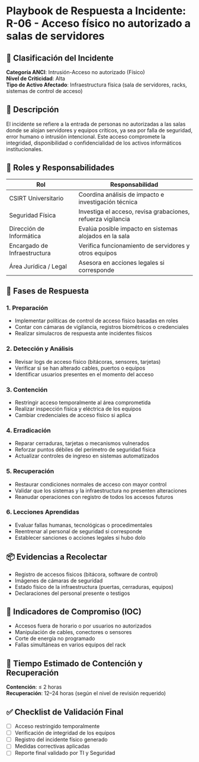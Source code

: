 # Playbook de Respuesta a Incidente: R-06 - Acceso físico no autorizado a salas de servidores

## 🛑 Clasificación del Incidente
**Categoría ANCI**: Intrusión-Acceso no autorizado (Físico)  
**Nivel de Criticidad**: Alta  
**Tipo de Activo Afectado**: Infraestructura física (sala de servidores, racks, sistemas de control de acceso)

## 🧩 Descripción
El incidente se refiere a la entrada de personas no autorizadas a las salas donde se alojan servidores y equipos críticos, ya sea por falla de seguridad, error humano o intrusión intencional. Este acceso compromete la integridad, disponibilidad o confidencialidad de los activos informáticos institucionales.

## 👥 Roles y Responsabilidades
| Rol                     | Responsabilidad                                                                 |
|-------------------------|---------------------------------------------------------------------------------|
| CSIRT Universitario     | Coordina análisis de impacto e investigación técnica                           |
| Seguridad Física        | Investiga el acceso, revisa grabaciones, refuerza vigilancia                   |
| Dirección de Informática| Evalúa posible impacto en sistemas alojados en la sala                         |
| Encargado de Infraestructura | Verifica funcionamiento de servidores y otros equipos                   |
| Área Jurídica / Legal   | Asesora en acciones legales si corresponde                                     |

## 🧭 Fases de Respuesta

### 1. Preparación
- Implementar políticas de control de acceso físico basadas en roles
- Contar con cámaras de vigilancia, registros biométricos o credenciales
- Realizar simulacros de respuesta ante incidentes físicos

### 2. Detección y Análisis
- Revisar logs de acceso físico (bitácoras, sensores, tarjetas)
- Verificar si se han alterado cables, puertos o equipos
- Identificar usuarios presentes en el momento del acceso

### 3. Contención
- Restringir acceso temporalmente al área comprometida
- Realizar inspección física y eléctrica de los equipos
- Cambiar credenciales de acceso físico si aplica

### 4. Erradicación
- Reparar cerraduras, tarjetas o mecanismos vulnerados
- Reforzar puntos débiles del perímetro de seguridad física
- Actualizar controles de ingreso en sistemas automatizados

### 5. Recuperación
- Restaurar condiciones normales de acceso con mayor control
- Validar que los sistemas y la infraestructura no presenten alteraciones
- Reanudar operaciones con registro de todos los accesos futuros

### 6. Lecciones Aprendidas
- Evaluar fallas humanas, tecnológicas o procedimentales
- Reentrenar al personal de seguridad si corresponde
- Establecer sanciones o acciones legales si hubo dolo

## 📦 Evidencias a Recolectar
- Registro de accesos físicos (bitácora, software de control)
- Imágenes de cámaras de seguridad
- Estado físico de la infraestructura (puertas, cerraduras, equipos)
- Declaraciones del personal presente o testigos

## 📌 Indicadores de Compromiso (IOC)
- Accesos fuera de horario o por usuarios no autorizados
- Manipulación de cables, conectores o sensores
- Corte de energía no programado
- Fallas simultáneas en varios equipos del rack

## 📅 Tiempo Estimado de Contención y Recuperación
**Contención**: ≤ 2 horas  
**Recuperación**: 12–24 horas (según el nivel de revisión requerido)

## ✅ Checklist de Validación Final
- [ ] Acceso restringido temporalmente
- [ ] Verificación de integridad de los equipos
- [ ] Registro del incidente físico generado
- [ ] Medidas correctivas aplicadas
- [ ] Reporte final validado por TI y Seguridad